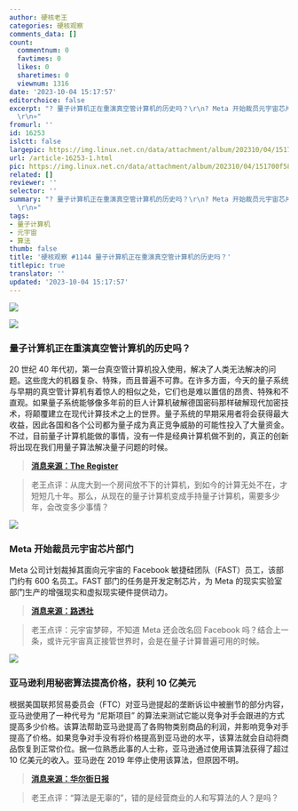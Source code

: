 ```yaml
---
author: 硬核老王
categories: 硬核观察
comments_data: []
count:
  commentnum: 0
  favtimes: 0
  likes: 0
  sharetimes: 0
  viewnum: 1316
date: '2023-10-04 15:17:57'
editorchoice: false
excerpt: "? 量子计算机正在重演真空管计算机的历史吗？\r\n? Meta 开始裁员元宇宙芯片部门\r\n? 亚马逊利用秘密算法提高价格，获利 10 亿美元\r\n»
  \r\n»"
fromurl: ''
id: 16253
islctt: false
largepic: https://img.linux.net.cn/data/attachment/album/202310/04/151700f58talblod02l88h.jpg
url: /article-16253-1.html
pic: https://img.linux.net.cn/data/attachment/album/202310/04/151700f58talblod02l88h.jpg.thumb.jpg
related: []
reviewer: ''
selector: ''
summary: "? 量子计算机正在重演真空管计算机的历史吗？\r\n? Meta 开始裁员元宇宙芯片部门\r\n? 亚马逊利用秘密算法提高价格，获利 10 亿美元\r\n»
  \r\n»"
tags:
- 量子计算机
- 元宇宙
- 算法
thumb: false
title: '硬核观察 #1144 量子计算机正在重演真空管计算机的历史吗？'
titlepic: true
translator: ''
updated: '2023-10-04 15:17:57'
---
```


![](https://img.linux.net.cn/data/attachment/album/202310/04/151700f58talblod02l88h.jpg)


![](https://img.linux.net.cn/data/attachment/album/202310/04/151710hkndiauhnmguyuyi.jpg)


### 量子计算机正在重演真空管计算机的历史吗？


20 世纪 40 年代初，第一台真空管计算机投入使用，解决了人类无法解决的问题。这些庞大的机器复杂、特殊，而且普遍不可靠。在许多方面，今天的量子系统与早期的真空管计算机有着惊人的相似之处，它们也是难以置信的昂贵、特殊和不直观。如果量子系统能够像多年前的巨人计算机破解德国密码那样破解现代加密技术，将颠覆建立在现代计算技术之上的世界。量子系统的早期采用者将会获得最大收益，因此各国和各个公司都为量子成为真正竞争威胁的可能性投入了大量资金。不过，目前量子计算机能做的事情，没有一件是经典计算机做不到的，真正的创新将出现在我们用量子算法解决量子问题的时候。



> 
> **[消息来源：The Register](https://www.theregister.com/2023/10/03/quantum_repeat_history)**
> 
> 
> 



> 
> 老王点评：从庞大到一个房间放不下的计算机，到如今的计算无处不在，才短短几十年。那么，从现在的量子计算机变成手持量子计算机，需要多少年，会改变多少事情？
> 
> 
> 


![](https://img.linux.net.cn/data/attachment/album/202310/04/151721g44gg4f2f2ol06gg.jpg)


### Meta 开始裁员元宇宙芯片部门


Meta 公司计划裁掉其面向元宇宙的 Facebook 敏捷硅团队（FAST）员工，该部门约有 600 名员工。FAST 部门的任务是开发定制芯片，为 Meta 的现实实验室部门生产的增强现实和虚拟现实硬件提供动力。



> 
> **[消息来源：路透社](https://www.reuters.com/technology/meta-lay-off-employees-metaverse-silicon-unit-wednesday-2023-10-03/)**
> 
> 
> 



> 
> 老王点评：元宇宙梦碎，不知道 Meta 还会改名回 Facebook 吗？结合上一条，或许元宇宙真正接管世界时，会是在量子计算普遍可用的时候。
> 
> 
> 


![](https://img.linux.net.cn/data/attachment/album/202310/04/151735nikgjryowcxko0yi.jpg)


### 亚马逊利用秘密算法提高价格，获利 10 亿美元


根据美国联邦贸易委员会（FTC）对亚马逊提起的垄断诉讼中被删节的部分内容，亚马逊使用了一种代号为 “尼斯项目” 的算法来测试它能以竞争对手会跟进的方式提高多少价格。该算法帮助亚马逊提高了各购物类别商品的利润，并影响竞争对手提高了价格。如果竞争对手没有将价格提高到亚马逊的水平，该算法就会自动将商品恢复到正常价位。据一位熟悉此事的人士称，亚马逊通过使用该算法获得了超过 10 亿美元的收入。亚马逊在 2019 年停止使用该算法，但原因不明。



> 
> **[消息来源：华尔街日报](https://www.wsj.com/business/retail/amazon-used-secret-project-nessie-algorithm-to-raise-prices-6c593706)**
> 
> 
> 



> 
> 老王点评：“算法是无辜的”，错的是经营商业的人和写算法的人？是吗？
> 
> 
>